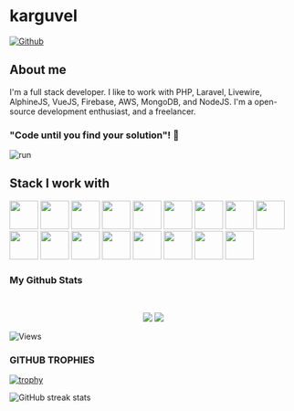 # karguvel

[![Github](https://img.shields.io/github/followers/antonfrancisjeejo?label=Follow&style=social)](https://github.com/antonfrancisjeejo)

## About me 
I'm a full stack developer. I like to work with PHP, Laravel, Livewire, AlphineJS, VueJS, Firebase, AWS, MongoDB, and NodeJS. 
I'm a open-source development enthusiast, and a freelancer.


### "Code until you find your solution"! 👋
![run](https://media0.giphy.com/media/WfwzZpfH8Ejra/giphy.gif)

## Stack I work with
<code><img height="50" src="https://www.vectorlogo.zone/logos/reactjs/reactjs-ar21.svg"></code>
<code><img height="50" src="https://www.vectorlogo.zone/logos/firebase/firebase-ar21.svg"></code>
<code><img height="50" src="https://www.vectorlogo.zone/logos/amazon_aws/amazon_aws-ar21.svg"></code>
<code><img height="50" src="https://www.vectorlogo.zone/logos/graphql/graphql-ar21.svg"></code>
<code><img height="50" src="https://www.vectorlogo.zone/logos/redis/redis-ar21.svg"></code>
<code><img height="50" src="https://www.vectorlogo.zone/logos/expressjs/expressjs-ar21.svg"></code>
<code><img height="50" src="https://www.vectorlogo.zone/logos/python/python-ar21.svg"></code>
<code><img height="50" src="https://www.vectorlogo.zone/logos/nodejs/nodejs-horizontal.svg"></code>
<code><img height="50" src="https://www.vectorlogo.zone/logos/socketio/socketio-ar21.svg"></code>
<code><img height="50" src="https://www.vectorlogo.zone/logos/expoio/expoio-ar21.svg"></code>
<code><img height="50" src="https://www.vectorlogo.zone/logos/mongodb/mongodb-ar21.svg"></code>
<code><img height="50" src="https://www.vectorlogo.zone/logos/getbootstrap/getbootstrap-ar21.svg"></code>
<code><img height="50" src="https://www.vectorlogo.zone/logos/heroku/heroku-ar21.svg"></code>
<code><img height="50" src="https://www.vectorlogo.zone/logos/netlify/netlify-ar21.svg"></code>
<code><img height="50" src="https://www.vectorlogo.zone/logos/babeljs/babeljs-ar21.svg"></code>
<code><img height="50" src="https://www.vectorlogo.zone/logos/github/github-ar21.svg"></code>
<code><img height="50" src="https://www.vectorlogo.zone/logos/getpostman/getpostman-ar21.svg"></code>


### My Github Stats

<br>

<p align = "center">
  <img src = "https://github-readme-stats.vercel.app/api?username=karguvelm&show_icons=true&theme=tokyonight&line_height=27">
  <img src = "https://github-readme-stats.vercel.app/api/top-langs/?username=karguvelm&hide=css,java,html&theme=tokyonight">
</p>

<p align="left"> <img src="https://komarev.com/ghpvc/?username=karguvelm" alt="Views" /> </p>

### GITHUB TROPHIES

[![trophy](https://github-profile-trophy.vercel.app/?username=karguvelm)](https://github.com/ryo-ma/github-profile-trophy)<br>

![GitHub streak stats](https://github-readme-streak-stats.herokuapp.com/?user=karguvelm)  
